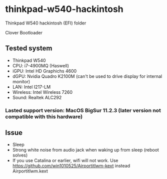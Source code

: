 # thinkpad-w540-hackintosh
Thinkpad W540 hackintosh (EFI) folder

Clover Bootloader

## Tested system
- Thinkpad W540
- CPU: i7-4900MQ (Haswell)
- iGPU: Intel HD Graphichs 4600
- dGPU: Nvidia Quadro K2100M (can't be used to drive display for internal monitor)
- LAN: Intel I217-LM
- Wireless: Intel Wireless 7260
- Sound: Realtek ALC292

### Lasted support version: MacOS BigSur 11.2.3 (later version not compatible with this hardware)


## Issue
- Sleep
- Strong white noise from audio jack when waking up from sleep (reboot solves)
- If you use Catalina or earlier, wifi will not work. Use https://github.com/win1010525/Airportitlwm-kext instead Airportitlwm.kext
